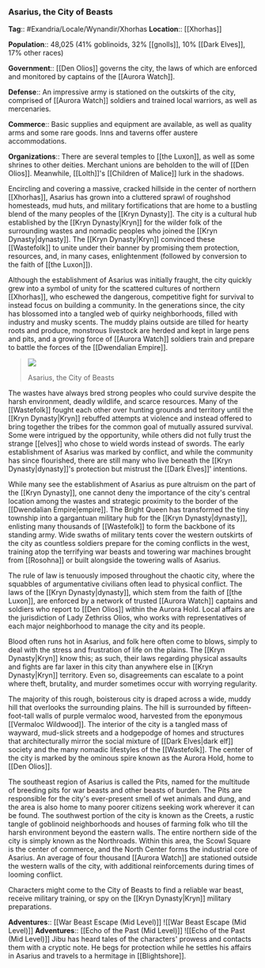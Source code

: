 ### Asarius, the City of Beasts
**Tag**:: #Exandria/Locale/Wynandir/Xhorhas
**Location**:: [[Xhorhas]]

**Population**:: 48,025 (41% goblinoids, 32% [[gnolls]], 10% [[Dark Elves]], 17% other races)

**Government**:: [[Den Olios]] governs the city, the laws of which are enforced and monitored by captains of the [[Aurora Watch]].

**Defense**:: An impressive army is stationed on the outskirts of the city, comprised of [[Aurora Watch]] soldiers and trained local warriors, as well as mercenaries.

**Commerce**:: Basic supplies and equipment are available, as well as quality arms and some rare goods. Inns and taverns offer austere accommodations.

**Organizations**:: There are several temples to [[the Luxon]], as well as some shrines to other deities. Merchant unions are beholden to the will of [[Den Olios]]. Meanwhile, [[Lolth]]'s [[Children of Malice]] lurk in the shadows.

Encircling and covering a massive, cracked hillside in the center of northern [[Xhorhas]], Asarius has grown into a cluttered sprawl of roughshod homesteads, mud huts, and military fortifications that are home to a bustling blend of the many peoples of the [[Kryn Dynasty]]. The city is a cultural hub established by the [[Kryn Dynasty|Kryn]] for the wilder folk of the surrounding wastes and nomadic peoples who joined the [[Kryn Dynasty|dynasty]]. The [[Kryn Dynasty|Kryn]] convinced these [[Wastefolk]] to unite under their banner by promising them protection, resources, and, in many cases, enlightenment (followed by conversion to the faith of [[the Luxon]]).

Although the establishment of Asarius was initially fraught, the city quickly grew into a symbol of unity for the scattered cultures of northern [[Xhorhas]], who eschewed the dangerous, competitive fight for survival to instead focus on building a community. In the generations since, the city has blossomed into a tangled web of quirky neighborhoods, filled with industry and musky scents. The muddy plains outside are tilled for hearty roots and produce, monstrous livestock are herded and kept in large pens and pits, and a growing force of [[Aurora Watch]] soldiers train and prepare to battle the forces of the [[Dwendalian Empire]].

> ![](https://media.dndbeyond.com/compendium-images/egtw/yDOyqyOocErRgYJK/03-21.png)
> 
> Asarius, the City of Beasts

The wastes have always bred strong peoples who could survive despite the harsh environment, deadly wildlife, and scarce resources. Many of the [[Wastefolk]] fought each other over hunting grounds and territory until the [[Kryn Dynasty|Kryn]] rebuffed attempts at violence and instead offered to bring together the tribes for the common goal of mutually assured survival. Some were intrigued by the opportunity, while others did not fully trust the strange [[elves]] who chose to wield words instead of swords. The early establishment of Asarius was marked by conflict, and while the community has since flourished, there are still many who live beneath the [[Kryn Dynasty|dynasty]]'s protection but mistrust the [[Dark Elves]]' intentions.

While many see the establishment of Asarius as pure altruism on the part of the [[Kryn Dynasty]], one cannot deny the importance of the city's central location among the wastes and strategic proximity to the border of the [[Dwendalian Empire|empire]]. The Bright Queen has transformed the tiny township into a gargantuan military hub for the [[Kryn Dynasty|dynasty]], enlisting many thousands of [[Wastefolk]] to form the backbone of its standing army. Wide swaths of military tents cover the western outskirts of the city as countless soldiers prepare for the coming conflicts in the west, training atop the terrifying war beasts and towering war machines brought from [[Rosohna]] or built alongside the towering walls of Asarius.

The rule of law is tenuously imposed throughout the chaotic city, where the squabbles of argumentative civilians often lead to physical conflict. The laws of the [[Kryn Dynasty|dynasty]], which stem from the faith of [[the Luxon]], are enforced by a network of trusted [[Aurora Watch]] captains and soldiers who report to [[Den Olios]] within the Aurora Hold. Local affairs are the jurisdiction of Lady Zethriss Olios, who works with representatives of each major neighborhood to manage the city and its people.

Blood often runs hot in Asarius, and folk here often come to blows, simply to deal with the stress and frustration of life on the plains. The [[Kryn Dynasty|Kryn]] know this; as such, their laws regarding physical assaults and fights are far laxer in this city than anywhere else in [[Kryn Dynasty|Kryn]] territory. Even so, disagreements can escalate to a point where theft, brutality, and murder sometimes occur with worrying regularity.

The majority of this rough, boisterous city is draped across a wide, muddy hill that overlooks the surrounding plains. The hill is surrounded by fifteen-foot-tall walls of purple vermaloc wood, harvested from the eponymous [[Vermaloc Wildwood]]. The interior of the city is a tangled mass of wayward, mud-slick streets and a hodgepodge of homes and structures that architecturally mirror the social mixture of [[Dark Elves|dark elf]] society and the many nomadic lifestyles of the [[Wastefolk]]. The center of the city is marked by the ominous spire known as the Aurora Hold, home to [[Den Olios]].

The southeast region of Asarius is called the Pits, named for the multitude of breeding pits for war beasts and other beasts of burden. The Pits are responsible for the city's ever-present smell of wet animals and dung, and the area is also home to many poorer citizens seeking work wherever it can be found. The southwest portion of the city is known as the Creets, a rustic tangle of goblinoid neighborhoods and houses of farming folk who till the harsh environment beyond the eastern walls. The entire northern side of the city is simply known as the Northroads. Within this area, the Scowl Square is the center of commerce, and the North Center forms the industrial core of Asarius. An average of four thousand [[Aurora Watch]] are stationed outside the western walls of the city, with additional reinforcements during times of looming conflict.

Characters might come to the City of Beasts to find a reliable war beast, receive military training, or spy on the [[Kryn Dynasty|Kryn]] military preparations.

**Adventures**:: [[War Beast Escape (Mid Level)]]
![[War Beast Escape (Mid Level)]]
**Adventures**:: [[Echo of the Past (Mid Level)]]
![[Echo of the Past (Mid Level)]]
Jibu has heard tales of the characters' prowess and contacts them with a cryptic note. He begs for protection while he settles his affairs in Asarius and travels to a hermitage in [[Blightshore]].
